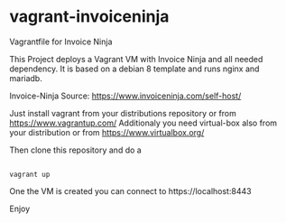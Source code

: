 # vagrant-invoiceninja
Vagrantfile for Invoice Ninja

This Project deploys a Vagrant VM with Invoice Ninja and all needed dependency.
It is based on a debian 8 template and runs nginx and mariadb.

Invoice-Ninja Source: https://www.invoiceninja.com/self-host/

Just install vagrant from your distributions repository or from https://www.vagrantup.com/
Additionaly you need virtual-box also from your distribution or from https://www.virtualbox.org/

Then clone this repository and do a 

<code>
vagrant up
</code>

One the VM is created you can connect to https://localhost:8443

Enjoy

